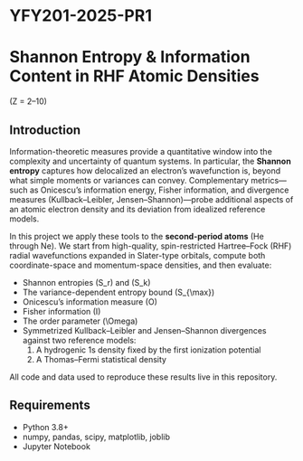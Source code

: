 # YFY201-2025-PR1

# Shannon Entropy & Information Content in RHF Atomic Densities 
(Z = 2–10)

## Introduction

Information-theoretic measures provide a quantitative window into the complexity and uncertainty of quantum systems.  In particular, the **Shannon entropy** captures how delocalized an electron’s wavefunction is, beyond what simple moments or variances can convey.  Complementary metrics—such as Onicescu’s information energy, Fisher information, and divergence measures (Kullback–Leibler, Jensen–Shannon)—probe additional aspects of an atomic electron density and its deviation from idealized reference models.

In this project we apply these tools to the **second-period atoms** (He through Ne).  We start from high-quality, spin-restricted Hartree–Fock (RHF) radial wavefunctions expanded in Slater-type orbitals, compute both coordinate-space and momentum-space densities, and then evaluate:

- Shannon entropies \(S_r\) and \(S_k\)  
- The variance-dependent entropy bound \(S_{\max}\)  
- Onicescu’s information measure \(O\)  
- Fisher information \(I\)  
- The order parameter \(\Omega\)  
- Symmetrized Kullback–Leibler and Jensen–Shannon divergences against two reference models:
  1. A hydrogenic 1s density fixed by the first ionization potential  
  2. A Thomas–Fermi statistical density  

All code and data used to reproduce these results live in this repository.

## Requirements

- Python 3.8+  
- numpy, pandas, scipy, matplotlib, joblib  
- Jupyter Notebook  
